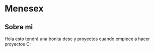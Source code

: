 # Menesex

## Sobre mi 
Hola esto tendrá una bonita desc y proyectos cuando empiece a hacer proyectos C: 
